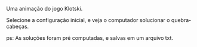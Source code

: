 Uma animação do jogo Klotski.

Selecione a configuração inicial, e veja o computador solucionar o quebra-cabeças.

ps: As soluções foram pré computadas, e salvas em um arquivo txt.
